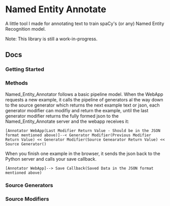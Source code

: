 # Named Entity Annotate

A little tool I made for annotating text to train spaCy's (or any) Named Entity Recognition model.

Note: This library is still a work-in-progress.

## Docs

### Getting Started

### Methods

Named_Entity_Annotator follows a basic pipeline model. When the WebApp requests a new example, it calls the pipeline of generators al the way down to the source generator which returns the next example text or json, each generator modifier can modifiy and return the example, until the last generator modifier returns the fully formed json to the Named_Entity_Annotate server and the webapp receives it:

`[Annotator WebApp(Last Modifier Return Value - Should be in the JSON format mentioned above)]--< Generator Modifier(Previous Modifier Return Value) << Generator Modifier(Source Genearator Return Value) << Source Generator()`

When you finish one example in the browser, it sends the json back to the Python server and calls your save callback.

`[Annotator WebApp]--> Save Callback(Saved Data in the JSON format mentioned above)`

### Source Generators

### Source Modifiers
